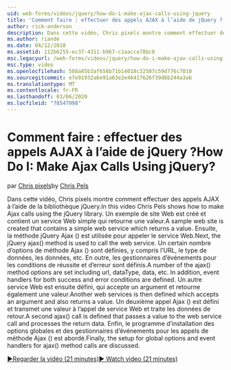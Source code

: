 ```yaml
---
uid: web-forms/videos/jquery/how-do-i-make-ajax-calls-using-jquery
title: 'Comment faire : effectuer des appels AJAX à l’aide de jQuery ? | Microsoft Docs'
author: rick-anderson
description: Dans cette vidéo, Chris pixels montre comment effectuer des appels AJAX à l’aide de la bibliothèque jQuery. Un exemple de site Web est créé et contient un service Web simple qui retourne...
ms.author: riande
ms.date: 04/12/2010
ms.assetid: 112b6255-ec37-4311-b967-c1aacce78bc8
msc.legacyurl: /web-forms/videos/jquery/how-do-i-make-ajax-calls-using-jquery
msc.type: video
ms.openlocfilehash: 588a85b3af658b71b14018c32507c59d776c7010
ms.sourcegitcommit: e7e91932a6e91a63e2e46417626f39d6b244a3ab
ms.translationtype: MT
ms.contentlocale: fr-FR
ms.lasthandoff: 03/06/2020
ms.locfileid: "78547998"
---
```

# <a name="how-do-i-make-ajax-calls-using-jquery"></a><span data-ttu-id="f8017-105">Comment faire : effectuer des appels AJAX à l’aide de jQuery ?</span><span class="sxs-lookup"><span data-stu-id="f8017-105">How Do I: Make Ajax Calls Using jQuery?</span></span>

<span data-ttu-id="f8017-106">par [Chris pixels](https://twitter.com/chrispels)</span><span class="sxs-lookup"><span data-stu-id="f8017-106">by [Chris Pels](https://twitter.com/chrispels)</span></span>

<span data-ttu-id="f8017-107">Dans cette vidéo, Chris pixels montre comment effectuer des appels AJAX à l’aide de la bibliothèque jQuery.</span><span class="sxs-lookup"><span data-stu-id="f8017-107">In this video Chris Pels shows how to make Ajax calls using the jQuery library.</span></span> <span data-ttu-id="f8017-108">Un exemple de site Web est créé et contient un service Web simple qui retourne une valeur.</span><span class="sxs-lookup"><span data-stu-id="f8017-108">A sample web site is created that contains a simple web service which returns a value.</span></span> <span data-ttu-id="f8017-109">Ensuite, la méthode jQuery Ajax () est utilisée pour appeler le service Web.</span><span class="sxs-lookup"><span data-stu-id="f8017-109">Next, the jQuery ajax() method is used to call the web service.</span></span> <span data-ttu-id="f8017-110">Un certain nombre d’options de méthode Ajax () sont définies, y compris l’URL, le type de données, les données, etc. En outre, les gestionnaires d’événements pour les conditions de réussite et d’erreur sont définis.</span><span class="sxs-lookup"><span data-stu-id="f8017-110">A number of the ajax() method options are set including url, dataType, data, etc. In addition, event handlers for both success and error conditions are defined.</span></span> <span data-ttu-id="f8017-111">Un autre service Web est ensuite défini, qui accepte un argument et retourne également une valeur.</span><span class="sxs-lookup"><span data-stu-id="f8017-111">Another web services is then defined which accepts an argument and also returns a value.</span></span> <span data-ttu-id="f8017-112">Un deuxième appel Ajax () est défini et transmet une valeur à l’appel de service Web et traite les données de retour.</span><span class="sxs-lookup"><span data-stu-id="f8017-112">A second ajax() call is defined that passes a value to the web service call and processes the return data.</span></span> <span data-ttu-id="f8017-113">Enfin, le programme d’installation des options globales et des gestionnaires d’événements pour les appels de méthode Ajax () est abordé.</span><span class="sxs-lookup"><span data-stu-id="f8017-113">Finally, the setup for global options and event handlers for ajax() method calls are discussed.</span></span>

[<span data-ttu-id="f8017-114">&#9654;Regarder la vidéo (21 minutes)</span><span class="sxs-lookup"><span data-stu-id="f8017-114">&#9654; Watch video (21 minutes)</span></span>](https://channel9.msdn.com/Blogs/ASP-NET-Site-Videos/how-do-i-make-ajax-calls-using-jquery)
